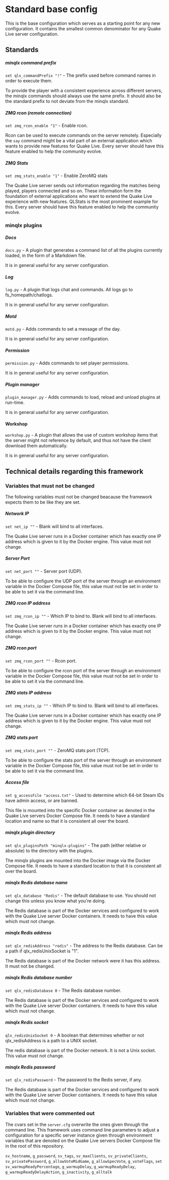 # Standard base config

This is the base configuration which serves as a starting point for any new configuration. It contains the smallest common denominator for any Quake Live server configuration.

## Standards

##### minqlx command prefix

`set qlx_commandPrefix "!"` - The prefix used before command names in order to execute them.

To provide the player with a consistent experience across different servers, the minqlx commands should always use the same prefix. It should also be the standard prefix to not deviate from the minqlx standard.

##### ZMQ rcon (remote connection)

`set zmq_rcon_enable "1"` - Enable rcon.

Rcon can be used to execute commands on the server remotely. Especially the `say` command might be a vital part of an external application which wants to provide new features for Quake Live. Every server should have this feature enabled to help the community evolve.

##### ZMQ Stats

`set zmq_stats_enable "1"` - Enable ZeroMQ stats

The Quake Live server sends out information regarding the matches being played, players connected and so on. These information form the foundation of external applications who want to extend the Quake Live experience with new features. QLStats is the most prominent example for this. Every server should have this feature enabled to help the community evolve.

### minqlx plugins

##### Docs

`docs.py` - A plugin that generates a command list of all the plugins currently loaded, in the form of a Markdown file.

It is in general useful for any server configuration.

##### Log

`log.py` - A plugin that logs chat and commands. All logs go to fs_homepath/chatlogs.

It is in general useful for any server configuration.

##### Motd

`motd.py` - Adds commands to set a message of the day.

It is in general useful for any server configuration.

##### Permission

`permission.py` - Adds commands to set player permissions.

It is in general useful for any server configuration.

##### Plugin manager

`plugin_manager.py` - Adds commands to load, reload and unload plugins at run-time.

It is in general useful for any server configuration.

#### Workshop

`workshop.py` - A plugin that allows the use of custom workshop items that the server might not reference by default, and thus not have the client download them automatically.

It is in general useful for any server configuration.

## Technical details regarding this framework

### Variables that must not be changed

The following variables must not be changed beacause the framework expects them to be like they are set.

##### Network IP

`set net_ip ""` - Blank will bind to all interfaces.

The Quake Live server runs in a Docker container which has exactly one IP address which is given to it by the Docker engine. This value must not change.

##### Server Port

`set net_port ""` -  Server port (UDP).

To be able to configure the UDP port of the server through an environment variable in the Docker Compose file, this value must not be set in order to be able to set it via the command line.

##### ZMQ rcon IP address

`set zmq_rcon_ip ""` - Which IP to bind to. Blank will bind to all interfaces.

The Quake Live server runs in a Docker container which has exactly one IP address which is given to it by the Docker engine. This value must not change.

##### ZMQ rcon port

`set zmq_rcon_port ""` - Rcon port.

To be able to configure the rcon port of the server through an environment variable in the Docker Compose file, this value must not be set in order to be able to set it via the command line.

##### ZMQ stats IP address

`set zmq_stats_ip ""` - Which IP to bind to. Blank will bind to all interfaces.

The Quake Live server runs in a Docker container which has exactly one IP address which is given to it by the Docker engine. This value must not change.

##### ZMQ stats port

`set zmq_stats_port ""` - ZeroMQ stats port (TCP).

To be able to configure the stats port of the server through an environment variable in the Docker Compose file, this value must not be set in order to be able to set it via the command line.

##### Access file

`set g_accessFile "access.txt"` - Used to determine which 64-bit Steam IDs have admin access, or are banned.

This file is mounted into the specific Docker container as denoted in the Quake Live servers Docker Compose file. It needs to have a standard location and name so that it is consistent all over the board.

##### minqlx plugin directory

`set qlx_pluginsPath "minqlx-plugins"` - The path (either relative or absolute) to the directory with the plugins.

The minqlx plugins are mounted into the Docker image via the Docker Compose file. It needs to have a standard location to that it is consistent all over the board.

##### minqlx Redis database name

`set qlx_database "Redis"` - The default database to use. You should not change this unless you know what you're doing.

The Redis database is part of the Docker services and configured to work with the Quake Live server Docker containers. It needs to have this value which must not change.

##### minqlx Redis address

`set qlx_redisAddress "redis"` - The address to the Redis database. Can be a path if qlx_redisUnixSocket is "1".

The Redis database is part of the Docker network were it has this address. It must not be changed.

##### minqlx Redis database number

`set qlx_redisDatabase 0` - The Redis database number.

The Redis database is part of the Docker services and configured to work with the Quake Live server Docker containers. It needs to have this value which must not change.

##### minqlx Redis socket

`qlx_redisUnixSocket 0` - A boolean that determines whether or not qlx_redisAddress is a path to a UNIX socket.

The redis database is part of the Docker network. It is not a Unix socket. This value must not change.

##### minqlx Redis password

`set qlx_redisPassword` - The password to the Redis server, if any.

The Redis database is part of the Docker services and configured to work with the Quake Live server Docker containers. It needs to have this value which must not change.

### Variables that were commented out

The cvars set in the `server.cfg` overwrite the ones given through the command line. This framework uses command line parameters to adjust a configuration for a specific server instance given through environment variables that are denoted on the Quake Live servers Docker Compose file in the root of this repository. 

`sv_hostname`, `g_password`, `sv_tags`, `sv_maxClients`, `sv_privateClients`, `sv_privatePassword`, `g_allowVoteMidGame`, `g_allowSpecVote`, `g_voteFlags`, `set sv_warmupReadyPercentage`, `g_warmupDelay`, `g_warmupReadyDelay`, `g_warmupReadyDelayAction`, `g_inactivity`, `g_alltalk`